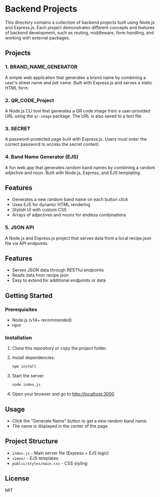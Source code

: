 # Backend Projects

This directory contains a collection of backend projects built using Node.js and Express.js. Each project demonstrates different concepts and features of backend development, such as routing, middleware, form handling, and working with external packages.

## Projects

### 1. BRAND_NAME_GENERATOR

A simple web application that generates a brand name by combining a user's street name and pet name. Built with Express.js and serves a static HTML form.

### 2. QR_CODE_Project

A Node.js CLI tool that generates a QR code image from a user-provided URL using the `qr-image` package. The URL is also saved to a text file.

### 3. SECRET

A password-protected page built with Express.js. Users must enter the correct password to access the secret content.

### 4. Band Name Generator (EJS)

A fun web app that generates random band names by combining a random adjective and noun. Built with Node.js, Express, and EJS templating.

## Features

- Generates a new random band name on each button click
- Uses EJS for dynamic HTML rendering
- Stylish UI with custom CSS
- Arrays of adjectives and nouns for endless combinations

### 5. JSON API
A Node.js and Express.js project that serves data from a local recipe.json file via API endpoints.

## Features

- Serves JSON data through RESTful endpoints
- Reads data from recipe.json
- Easy to extend for additional endpoints or data

## Getting Started

### Prerequisites

- Node.js (v14+ recommended)
- npm

### Installation

1. Clone this repository or copy the project folder.
2. Install dependencies:

   ```sh
   npm install
   ```

3. Start the server:

   ```sh
   node index.js
   ```

4. Open your browser and go to [http://localhost:3000](http://localhost:3000)

## Usage

- Click the "Generate Name" button to get a new random band name.
- The name is displayed in the center of the page.

## Project Structure

- `index.js` - Main server file (Express + EJS logic)
- `views/` - EJS templates
- `public/styles/main.css` - CSS styling

## License

MIT
